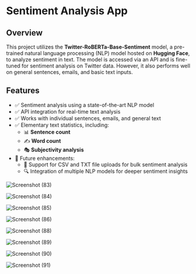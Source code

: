 # **Sentiment Analysis App**

## **Overview**  
This project utilizes the **Twitter-RoBERTa-Base-Sentiment** model, a pre-trained natural language processing (NLP) model hosted on **Hugging Face**, to analyze sentiment in text. The model is accessed via an API and is fine-tuned for sentiment analysis on Twitter data. However, it also performs well on general sentences, emails, and basic text inputs.  

## **Features**  
- ✅ Sentiment analysis using a state-of-the-art NLP model  
- ✅ API integration for real-time text analysis  
- ✅ Works with individual sentences, emails, and general text
- ✅ Elementary text statistics, including:  
  - 📊 **Sentence count**  
  - ✍️ **Word count**  
  - 🎭 **Subjectivity analysis**
- 🚀 Future enhancements:  
  - 📂 Support for CSV and TXT file uploads for bulk sentiment analysis  
  - 🔍 Integration of multiple NLP models for deeper sentiment insights  



![Screenshot (83)](https://github.com/user-attachments/assets/55f65374-3aa1-43b6-82d6-7a08dfe84531)

![Screenshot (84)](https://github.com/user-attachments/assets/21950761-39fa-43d9-bb4d-1dcdb8f8b2e8)

![Screenshot (85)](https://github.com/user-attachments/assets/2e54b9d3-71bf-4450-819a-c6fa9624eab2)

![Screenshot (86)](https://github.com/user-attachments/assets/bab94ffa-40ff-4480-9fc2-42e375022bf9)

![Screenshot (88)](https://github.com/user-attachments/assets/bb65dd28-1ab2-417f-b69a-c5741bae0fe5)

![Screenshot (89)](https://github.com/user-attachments/assets/c2889c28-dd21-4062-90dd-0160538fd419)

![Screenshot (90)](https://github.com/user-attachments/assets/3728ceb3-1fa0-4165-9d43-f450c6091ba4)

![Screenshot (91)](https://github.com/user-attachments/assets/b6dfd880-4aa6-4293-82a3-4c3e876ad293)




